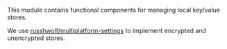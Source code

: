 This module contains functional components for managing local key/value stores.

We use [russhwolf/multiplatform-settings](https://github.com/russhwolf/multiplatform-settings) to implement encrypted and unencrypted stores.